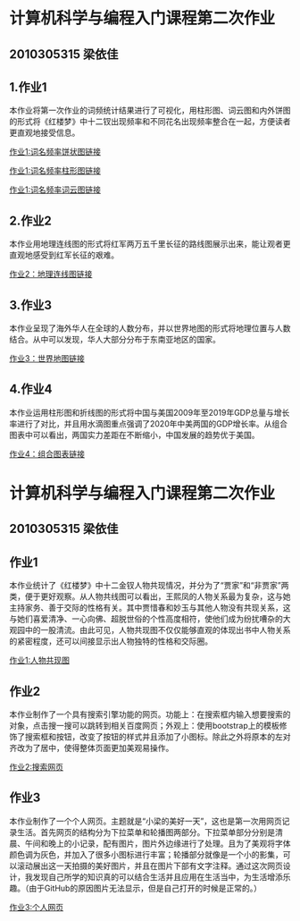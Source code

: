 # 计算机科学与编程入门课程第二次作业
## 2010305315  梁依佳
## 1.作业1
本作业将第一次作业的词频统计结果进行了可视化，用柱形图、词云图和内外饼图的形式将《红楼梦》中十二钗出现频率和不同花名出现频率整合在一起，方便读者更直观地接受信息。

[作业1:词名频率饼状图链接](https://liangyijia2002.github.io/wordfrequency.html)

[作业1:词名频率柱形图链接](https://liangyijia2002.github.io/bar.html)

[作业1:词名频率词云图链接](https://liangyijia2002.github.io/wordcloud.html)
## 2.作业2
本作业用地理连线图的形式将红军两万五千里长征的路线图展示出来，能让观者更直观地感受到红军长征的艰难。

[作业2：地理连线图链接](https://liangyijia2002.github.io/mapline.html)
## 3.作业3
本作业呈现了海外华人在全球的人数分布，并以世界地图的形式将地理位置与人数结合。从中可以发现，华人大部分分布于东南亚地区的国家。

[作业3：世界地图链接](https://liangyijia2002.github.io/worldmap.html)
## 4.作业4
本作业运用柱形图和折线图的形式将中国与美国2009年至2019年GDP总量与增长率进行了对比，并且用水滴图重点强调了2020年中美两国的GDP增长率。从组合图表中可以看出，两国实力差距在不断缩小，中国发展的趋势优于美国。

[作业4：组合图表链接](https://liangyijia2002.github.io/combination.html)


# 计算机科学与编程入门课程第二次作业
## 2010305315  梁依佳
## 作业1
本作业统计了《红楼梦》中十二金钗人物共现情况，并分为了“贾家”和“非贾家”两类，便于更好观察。从人物共线图可以看出，王熙凤的人物关系最为复杂，这与她主持家务、善于交际的性格有关。其中贾惜春和妙玉与其他人物没有共现关系，这与她们喜爱清净、一心向佛、超脱世俗的个性高度相符，使他们成为纷扰嘈杂的大观园中的一股清流。由此可见，人物共现图不仅仅能够直观的体现出书中人物关系的紧密程度，还可以间接显示出人物独特的性格和交际圈。

[作业1:人物共现图](https://liangyijia2002.github.io/relationship.html)

## 作业2
本作业制作了一个具有搜索引擎功能的网页。功能上：在搜索框内输入想要搜索的对象，点击搜一搜可以跳转到相关百度网页；外观上：使用bootstrap上的模板修饰了搜索框和按钮，改变了按钮的样式并且添加了小图标。除此之外将原本的左对齐改为了居中，使得整体页面更加美观易操作。

[作业2:搜索网页](https://liangyijia2002.github.io/search.html)

## 作业3
本作业制作了一个个人网页。主题就是“小梁的美好一天”，这也是第一次用网页记录生活。首先网页的结构分为下拉菜单和轮播图两部分。下拉菜单部分分别是清晨、午间和晚上的小记录，配有图片，图片外边缘进行了处理。且为了美观将字体颜色调为灰色，并加入了很多小图标进行丰富；轮播部分就像是一个小的影集，可以滚动展出这一天拍摄的美好图片，并且在图片下部有文字注释。通过这次网页设计，我发现自己所学的知识真的可以结合生活并且应用在生活当中，为生活增添乐趣。（由于GitHub的原因图片无法显示，但是自己打开的时候是正常的。）

[作业3:个人网页](https://liangyijia2002.github.io/web1.html)
